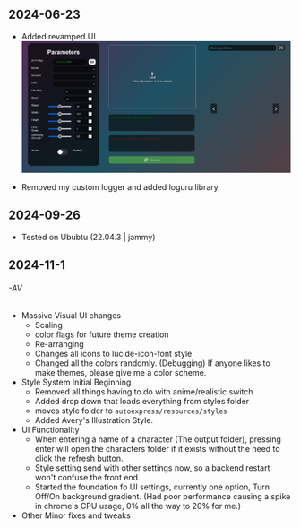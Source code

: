 ## 2024-06-23

- Added revamped UI
![AutoExpress Reskinned](autoexpress/resources/images/AutoExpressUI_Revamped.png)

- Removed my custom logger and added loguru library.


## 2024-09-26
- Tested on Ububtu (22.04.3 | jammy)

## 2024-11-1
###### -AV
 - Massive Visual UI changes
    - Scaling
    - color flags for future theme creation
    - Re-arranging
    - Changes all icons to lucide-icon-font style
    - Changed all the colors randomly. (Debugging) If anyone likes to make themes, please give me a color scheme.
 - Style System Initial Beginning
    - Removed all things having to do with anime/realistic switch
    - Added drop down that loads everything from styles folder
    - moves style folder to `autoexpress/resources/styles`
    - Added Avery's Illustration Style.
 - UI Functionality
    - When entering a name of a character (The output folder), pressing enter will open the characters folder if it exists without the need to click the refresh button.
    - Style setting send with other settings now, so a backend restart won't confuse the front end
    - Started the foundation fo UI settings, currently one option, Turn Off/On background gradient. (Had poor performance causing a spike in chrome's CPU usage, 0% all the way to 20% for me.)
 - Other Minor fixes and tweaks

